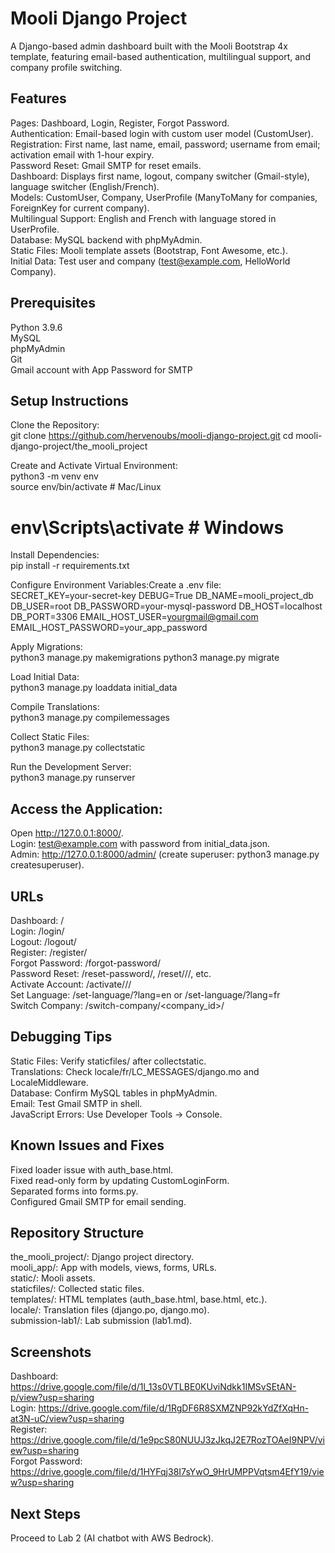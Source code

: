 # Mooli Django Project  
A Django-based admin dashboard built with the Mooli Bootstrap 4x template, featuring email-based authentication, multilingual support, and company profile switching.  

## Features  

Pages: Dashboard, Login, Register, Forgot Password.  
Authentication: Email-based login with custom user model (CustomUser).  
Registration: First name, last name, email, password; username from email; activation email with 1-hour expiry.  
Password Reset: Gmail SMTP for reset emails.  
Dashboard: Displays first name, logout, company switcher (Gmail-style), language switcher (English/French).  
Models: CustomUser, Company, UserProfile (ManyToMany for companies, ForeignKey for current company).  
Multilingual Support: English and French with language stored in UserProfile.  
Database: MySQL backend with phpMyAdmin.  
Static Files: Mooli template assets (Bootstrap, Font Awesome, etc.).  
Initial Data: Test user and company (test@example.com, HelloWorld Company).  

## Prerequisites  

Python 3.9.6  
MySQL  
phpMyAdmin  
Git  
Gmail account with App Password for SMTP  

## Setup Instructions  

Clone the Repository:  
git clone https://github.com/hervenoubs/mooli-django-project.git
cd mooli-django-project/the_mooli_project


Create and Activate Virtual Environment:  
python3 -m venv env  
source env/bin/activate  # Mac/Linux  
# env\Scripts\activate  # Windows  


Install Dependencies:  
pip install -r requirements.txt  


Configure Environment Variables:Create a .env file:  
SECRET_KEY=your-secret-key
DEBUG=True
DB_NAME=mooli_project_db
DB_USER=root
DB_PASSWORD=your-mysql-password
DB_HOST=localhost
DB_PORT=3306
EMAIL_HOST_USER=yourgmail@gmail.com
EMAIL_HOST_PASSWORD=your_app_password


Apply Migrations:  
python3 manage.py makemigrations
python3 manage.py migrate


Load Initial Data:  
python3 manage.py loaddata initial_data


Compile Translations:  
python3 manage.py compilemessages


Collect Static Files:  
python3 manage.py collectstatic


Run the Development Server:  
python3 manage.py runserver


## Access the Application:  

Open http://127.0.0.1:8000/.  
Login: test@example.com with password from initial_data.json.  
Admin: http://127.0.0.1:8000/admin/ (create superuser: python3 manage.py createsuperuser).  


## URLs  

Dashboard: /  
Login: /login/  
Logout: /logout/  
Register: /register/  
Forgot Password: /forgot-password/  
Password Reset: /reset-password/, /reset/<uidb64>/<token>/, etc.  
Activate Account: /activate/<uidb64>/<token>/  
Set Language: /set-language/?lang=en or /set-language/?lang=fr  
Switch Company: /switch-company/<company_id>/  

## Debugging Tips  

Static Files: Verify staticfiles/ after collectstatic.  
Translations: Check locale/fr/LC_MESSAGES/django.mo and LocaleMiddleware.  
Database: Confirm MySQL tables in phpMyAdmin.  
Email: Test Gmail SMTP in shell.  
JavaScript Errors: Use Developer Tools → Console.  

## Known Issues and Fixes  

Fixed loader issue with auth_base.html.  
Fixed read-only form by updating CustomLoginForm.  
Separated forms into forms.py.  
Configured Gmail SMTP for email sending.  

## Repository Structure  

the_mooli_project/: Django project directory.  
mooli_app/: App with models, views, forms, URLs.  
static/: Mooli assets.  
staticfiles/: Collected static files.  
templates/: HTML templates (auth_base.html, base.html, etc.).  
locale/: Translation files (django.po, django.mo).  
submission-lab1/: Lab submission (lab1.md).  

## Screenshots  

Dashboard: https://drive.google.com/file/d/1l_13s0VTLBE0KUviNdkk1IMSvSEtAN-p/view?usp=sharing  
Login: https://drive.google.com/file/d/1RgDF6R8SXMZNP92kYdZfXqHn-at3N-uC/view?usp=sharing  
Register: https://drive.google.com/file/d/1e9pcS80NUUJ3zJkqJ2E7RozTOAeI9NPV/view?usp=sharing  
Forgot Password: https://drive.google.com/file/d/1HYFqj38I7sYwO_9HrUMPPVqtsm4EfY19/view?usp=sharing  

## Next Steps  

Proceed to Lab 2 (AI chatbot with AWS Bedrock).
